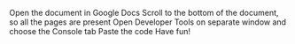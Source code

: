 Open the document in Google Docs
Scroll to the bottom of the document, so all the pages are present
Open Developer Tools on separate window and choose the Console tab
Paste the code
Have fun!